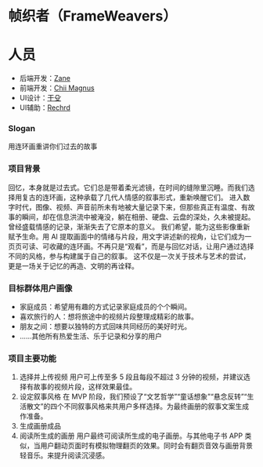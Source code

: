 # 帧织者（FrameWeavers）

# 人员
- 后端开发：[Zane](https://github.com/zhushen12580)
- 前端开发：[Chii Magnus](https://github.com/chiimagnus)
- UI设计：[干殳](https://github.com/guili918)
- UI辅助：[Rechrd](https://github.com/Rechrd)

### Slogan
用连环画重讲你们过去的故事


### 项目背景
回忆，本身就是过去式。它们总是带着柔光滤镜，在时间的缝隙里沉睡。而我们选择用复古的连环画，这种承载了几代人情感的叙事形式，重新唤醒它们。
进入数字时代，图像、视频、声音前所未有地被大量记录下来，但那些真正有温度、有故事的瞬间，却在信息洪流中被淹没，躺在相册、硬盘、云盘的深处，久未被提起。曾经盛载情感的记录，渐渐失去了它原本的意义。
我们希望，能为这些影像重新赋予生命。用 AI 提取画面中的情绪与片段，用文字讲述新的视角，让它们成为一页页可读、可收藏的连环画。不再只是“观看”，而是与回忆对话，让用户通过选择不同的风格，参与构建属于自己的叙事。
这不仅是一次关于技术与艺术的尝试，更是一场关于记忆的再造、文明的再诠释。

### 目标群体用户画像
- 家庭成员：希望用有趣的方式记录家庭成员的个个瞬间。
- 喜欢旅行的人：想将旅途中的视频片段整理成精彩的故事。
- 朋友之间：想要以独特的方式回味共同经历的美好时光。
- ......其他所有热爱生活、乐于记录和分享的用户

### 项目主要功能
1. 选择并上传视频
  用户可上传至多 5 段且每段不超过 3 分钟的视频，并建议选择有故事的视频片段，这样效果最佳。
2. 设定叙事风格
在 MVP 阶段，我们预设了“文艺哲学”“童话想象”“悬念反转”“生活散文”的四个不同叙事风格来共用户多样选择。为最终画册的叙事文案生成作准备。
3. 生成画册成品
5. 阅读所生成的画册
  用户最终可阅读所生成的电子画册。与其他电子书 APP 类似，当用户翻动页面时有模拟物理翻页的效果。同时会有翻页音效与画册背景轻音乐。来提升阅读沉浸感。
